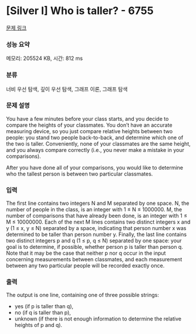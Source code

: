 # [Silver I] Who is taller? - 6755 

[문제 링크](https://www.acmicpc.net/problem/6755) 

### 성능 요약

메모리: 205524 KB, 시간: 812 ms

### 분류

너비 우선 탐색, 깊이 우선 탐색, 그래프 이론, 그래프 탐색

### 문제 설명

<p>You have a few minutes before your class starts, and you decide to compare the heights of your classmates. You don’t have an accurate measuring device, so you just compare relative heights between two people: you stand two people back-to-back, and determine which one of the two is taller. Conveniently, none of your classmates are the same height, and you always compare correctly (i.e., you never make a mistake in your comparisons).</p>

<p>After you have done all of your comparisons, you would like to determine who the tallest person is between two particular classmates.</p>

### 입력 

 <p>The first line contains two integers N and M separated by one space. N, the number of people in the class, is an integer with 1 ≤ N ≤ 1000000. M, the number of comparisons that have already been done, is an integer with 1 ≤ M ≤ 10000000. Each of the next M lines contains two distinct integers x and y (1 ≤ x, y ≤ N) separated by a space, indicating that person number x was determined to be taller than person number y. Finally, the last line contains two distinct integers p and q (1 ≤ p, q ≤ N) separated by one space: your goal is to determine, if possible, whether person p is taller than person q. Note that it may be the case that neither p nor q occur in the input concerning measurements between classmates, and each measurement between any two particular people will be recorded exactly once.</p>

### 출력 

 <p>The output is one line, containing one of three possible strings:</p>

<ul>
	<li>yes (if p is taller than q),</li>
	<li>no (if q is taller than p),</li>
	<li>unknown (if there is not enough information to determine the relative heights of p and q).</li>
</ul>

